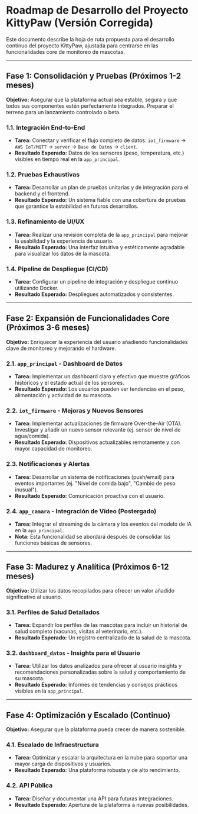 # Roadmap de Desarrollo del Proyecto KittyPaw (Versión Corregida)

Este documento describe la hoja de ruta propuesta para el desarrollo continuo del proyecto KittyPaw, ajustada para centrarse en las funcionalidades core de monitoreo de mascotas.

---

## Fase 1: Consolidación y Pruebas (Próximos 1-2 meses)

**Objetivo:** Asegurar que la plataforma actual sea estable, segura y que todos sus componentes estén perfectamente integrados. Preparar el terreno para un lanzamiento controlado o beta.

### 1.1. Integración End-to-End
- **Tarea:** Conectar y verificar el flujo completo de datos: `iot_firmware` -> `AWS IoT/MQTT` -> `server` -> `Base de Datos` -> `client`.
- **Resultado Esperado:** Datos de los sensores (peso, temperatura, etc.) visibles en tiempo real en la `app_principal`.

### 1.2. Pruebas Exhaustivas
- **Tarea:** Desarrollar un plan de pruebas unitarias y de integración para el backend y el frontend.
- **Resultado Esperado:** Un sistema fiable con una cobertura de pruebas que garantice la estabilidad en futuros desarrollos.

### 1.3. Refinamiento de UI/UX
- **Tarea:** Realizar una revisión completa de la `app_principal` para mejorar la usabilidad y la experiencia de usuario.
- **Resultado Esperado:** Una interfaz intuitiva y estéticamente agradable para visualizar los datos de la mascota.

### 1.4. Pipeline de Despliegue (CI/CD)
- **Tarea:** Configurar un pipeline de integración y despliegue continuo utilizando Docker.
- **Resultado Esperado:** Despliegues automatizados y consistentes.

---

## Fase 2: Expansión de Funcionalidades Core (Próximos 3-6 meses)

**Objetivo:** Enriquecer la experiencia del usuario añadiendo funcionalidades clave de monitoreo y mejorando el hardware.

### 2.1. `app_principal` - Dashboard de Datos
- **Tarea:** Implementar un dashboard claro y efectivo que muestre gráficos históricos y el estado actual de los sensores.
- **Resultado Esperado:** Los usuarios pueden ver tendencias en el peso, alimentación y actividad de su mascota.

### 2.2. `iot_firmware` - Mejoras y Nuevos Sensores
- **Tarea:** Implementar actualizaciones de firmware Over-the-Air (OTA). Investigar y añadir un nuevo sensor relevante (ej. sensor de nivel de agua/comida).
- **Resultado Esperado:** Dispositivos actualizables remotamente y con mayor capacidad de monitoreo.

### 2.3. Notificaciones y Alertas
- **Tarea:** Desarrollar un sistema de notificaciones (push/email) para eventos importantes (ej. "Nivel de comida bajo", "Cambio de peso inusual").
- **Resultado Esperado:** Comunicación proactiva con el usuario.

### 2.4. `app_camara` - Integración de Vídeo (Postergado)
- **Tarea:** Integrar el streaming de la cámara y los eventos del modelo de IA en la `app_principal`.
- **Nota:** Esta funcionalidad se abordará después de consolidar las funciones básicas de sensores.

---

## Fase 3: Madurez y Analítica (Próximos 6-12 meses)

**Objetivo:** Utilizar los datos recopilados para ofrecer un valor añadido significativo al usuario.

### 3.1. Perfiles de Salud Detallados
- **Tarea:** Expandir los perfiles de las mascotas para incluir un historial de salud completo (vacunas, visitas al veterinario, etc.).
- **Resultado Esperado:** Un registro centralizado de la salud de la mascota.

### 3.2. `dashboard_datos` - Insights para el Usuario
- **Tarea:** Utilizar los datos analizados para ofrecer al usuario insights y recomendaciones personalizadas sobre la salud y comportamiento de su mascota.
- **Resultado Esperado:** Informes de tendencias y consejos prácticos visibles en la `app_principal`.

---

## Fase 4: Optimización y Escalado (Continuo)

**Objetivo:** Asegurar que la plataforma pueda crecer de manera sostenible.

### 4.1. Escalado de Infraestructura
- **Tarea:** Optimizar y escalar la arquitectura en la nube para soportar una mayor carga de dispositivos y usuarios.
- **Resultado Esperado:** Una plataforma robusta y de alto rendimiento.

### 4.2. API Pública
- **Tarea:** Diseñar y documentar una API para futuras integraciones.
- **Resultado Esperado:** Apertura de la plataforma a nuevas posibilidades.